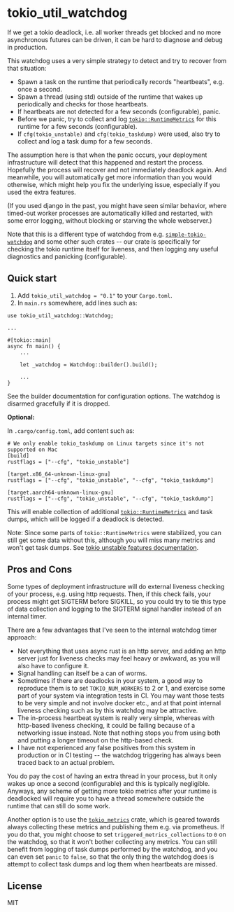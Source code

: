 # tokio_util_watchdog

If we get a tokio deadlock, i.e. all worker threads get blocked and no more
asynchronous futures can be driven, it can be hard to diagnose and debug
in production.

This watchdog uses a very simple strategy to detect and try to recover from that
situation:

* Spawn a task on the runtime that periodically records "heartbeats", e.g. once a second.
* Spawn a thread (using std) outside of the runtime that wakes up periodically and checks
  for those heartbeats.
* If heartbeats are not detected for a few seconds (configurable), panic.
* Before we panic, try to collect and log [`tokio::RuntimeMetrics`](https://docs.rs/tokio/latest/tokio/runtime/struct.RuntimeMetrics.html) for this runtime for a few seconds (configurable).
* If `cfg(tokio_unstable)` and `cfg(tokio_taskdump)` were used, also try to collect and log a task dump for a few seconds.

The assumption here is that when the panic occurs, your deployment infrastructure will detect that this happened
and restart the process. Hopefully the process will recover and not immediately deadlock again. And meanwhile, you
will automatically get more information than you would otherwise, which might help you fix the underlying issue,
especially if you used the extra features.

(If you used django in the past, you might have seen similar behavior, where timed-out worker processes are automatically
killed and restarted, with some error logging, without blocking or starving the whole webserver.)

Note that this is a different type of watchdog from e.g. [`simple-tokio-watchdog`](https://crates.io/crates/simple-tokio-watchdog) and
some other such crates -- our crate is specifically for checking the tokio runtime itself for liveness, and then logging any useful diagnostics
and panicking (configurable).

## Quick start

1. Add `tokio_util_watchdog = "0.1"` to your `Cargo.toml`.
1. In `main.rs` somewhere, add lines such as:

```
use tokio_util_watchdog::Watchdog;

...

#[tokio::main]
async fn main() {
    ...

    let _watchdog = Watchdog::builder().build();

    ...
}
```

See the builder documentation for configuration options. The watchdog is disarmed gracefully if it is dropped.

**Optional:**

In `.cargo/config.toml`, add content such as:

```
# We only enable tokio_taskdump on Linux targets since it's not supported on Mac
[build]
rustflags = ["--cfg", "tokio_unstable"]

[target.x86_64-unknown-linux-gnu]
rustflags = ["--cfg", "tokio_unstable", "--cfg", "tokio_taskdump"]

[target.aarch64-unknown-linux-gnu]
rustflags = ["--cfg", "tokio_unstable", "--cfg", "tokio_taskdump"]
```

This will enable collection of additional [`tokio::RuntimeMetrics`](https://docs.rs/tokio/latest/tokio/runtime/struct.RuntimeMetrics.html)
and task dumps, which will be logged if a deadlock is detected.

Note: Since some parts of `tokio::RuntimeMetrics` were stabilized, you can still get some data without this, although you will miss many metrics
and won't get task dumps. See [tokio unstable features documentation](https://docs.rs/tokio/latest/tokio/index.html#unstable-features).

## Pros and Cons

Some types of deployment infrastructure will do external liveness checking of your process, e.g. using http requests.
Then, if this check fails, your process might get SIGTERM before SIGKILL, so you could try to tie this type of data collection and logging to
the SIGTERM signal handler instead of an internal timer.

There are a few advantages that I've seen to the internal watchdog timer approach:

* Not everything that uses async rust is an http server, and adding an http server just for liveness checks may feel heavy or awkward, as you will also have to configure it.
* Signal handling can itself be a can of worms.
* Sometimes if there are deadlocks in your system, a good way to reproduce them is to set `TOKIO_NUM_WORKERS` to 2 or 1, and
  exercise some part of your system via integration tests in CI. You may want those tests to be very simple and not involve docker etc.,
  and at that point internal liveness checking such as by this watchdog may be attractive.
* The in-process heartbeat system is really very simple, whereas with http-based liveness checking, it could be failing because of a networking issue instead.
  Note that nothing stops you from using both and putting a longer timeout on the http-based check.
* I have not experienced any false positives from this system in production or in CI testing -- the watchdog triggering has always been traced back to an actual problem.

You do pay the cost of having an extra thread in your process, but it only wakes up once a second (configurable) and this is typically negligible.
Anyways, any scheme of getting more tokio metrics after your runtime is deadlocked will require you to have a thread somewhere outside the runtime that can still do some work.

Another option is to use the [`tokio_metrics`](https://github.com/tokio-rs/tokio-metrics) crate, which is geared towards always collecting these metrics and publishing them e.g. via prometheus. If you do that, you might choose to set `triggered_metrics_collections` to `0` on the watchdog, so that it won't bother collecting any metrics. You can still benefit from logging of task dumps performed by the watchdog, and you can even set `panic` to `false`, so that the only thing the watchdog does is attempt to collect task dumps and log them when heartbeats are missed.

## License

MIT
